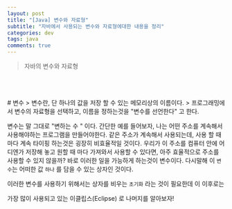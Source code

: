 ```yaml
---
layout: post
title: "[Java] 변수와 자료형"
subtitle: "자바에서 사용되는 변수와 자료형에대한 내용을 정리"
categories: dev
tags: java
comments: true
---
```

> 자바의 변수와 자료형

<br/>
<br/>
<br/>
# 변수
> 변수란, 단 하나의 값을 저장 할 수 있는 메모리상의 이름이다.
> 프로그래밍에서  변수의 자료형을 선택하고, 이름을 정하는것을  "변수를 선언한다" 고 한다.

<br/>

변수는 말 그대로 "변하는 수 " 이다. 간단한 예를 들어보자, 
나는 어떤 주소를 계속해서 사용해야하는 프로그램을 만들어야한다. 같은 주소가 계속해서 사용되는데,  사용 할 때 마다 계속 타이핑 하는것은 굉장히 비효율적일 것이다. 우리가 이 주소를 컴퓨터 안에 어디엔가 저장해 놓고 원할 때 마다 가져와서 사용할 수 있다면, 아주 효율적으로 주소를 사용할 수 있지 않을까? 바로 이러한 일을 가능하게 하는것이 변수이다. 
다시말해 이 `변수`는 어떠한 값 `하나` 를 담을 수 있는 상자인 것이다.

이러한 변수를 사용하기 위해서는 상자를 비우는 `초기화` 라는 것이 필요한데 이 이후로는

가장 많이 사용되고 있는 이클립스(Eclipse) 로 나머지를 알아보자!


